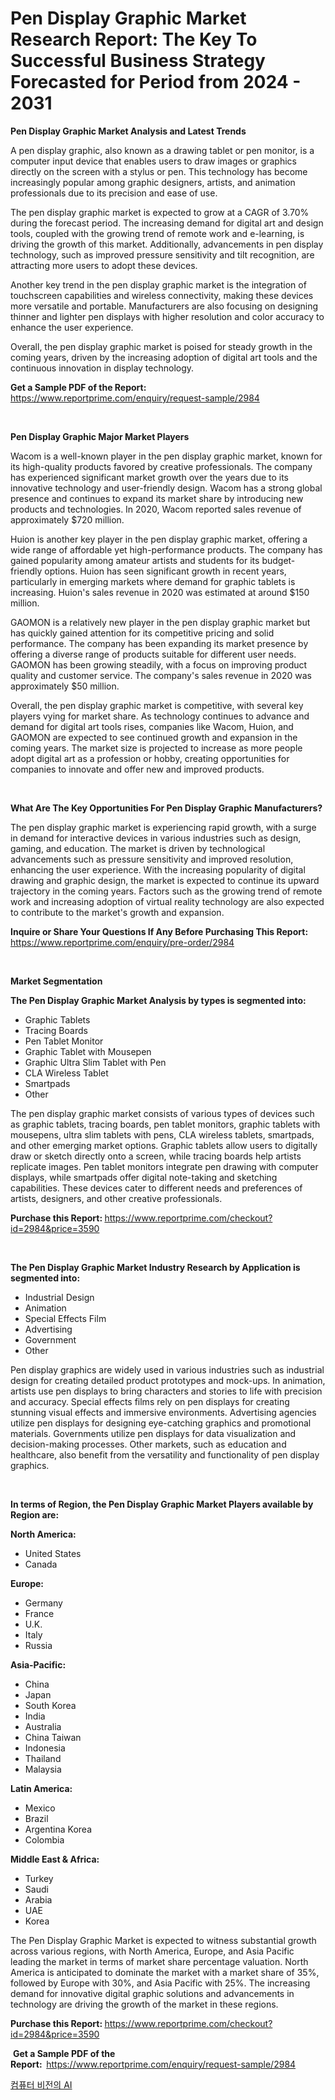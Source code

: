 <p><h1>Pen Display Graphic Market Research Report: The Key To Successful Business Strategy Forecasted for Period from 2024 - 2031</h1></p><p><strong>Pen Display Graphic Market Analysis and Latest Trends</strong></p>
<p><p>A pen display graphic, also known as a drawing tablet or pen monitor, is a computer input device that enables users to draw images or graphics directly on the screen with a stylus or pen. This technology has become increasingly popular among graphic designers, artists, and animation professionals due to its precision and ease of use.</p><p>The pen display graphic market is expected to grow at a CAGR of 3.70% during the forecast period. The increasing demand for digital art and design tools, coupled with the growing trend of remote work and e-learning, is driving the growth of this market. Additionally, advancements in pen display technology, such as improved pressure sensitivity and tilt recognition, are attracting more users to adopt these devices.</p><p>Another key trend in the pen display graphic market is the integration of touchscreen capabilities and wireless connectivity, making these devices more versatile and portable. Manufacturers are also focusing on designing thinner and lighter pen displays with higher resolution and color accuracy to enhance the user experience.</p><p>Overall, the pen display graphic market is poised for steady growth in the coming years, driven by the increasing adoption of digital art tools and the continuous innovation in display technology.</p></p>
<p><strong>Get a Sample PDF of the Report:&nbsp;</strong> <a href="https://www.reportprime.com/enquiry/request-sample/2984">https://www.reportprime.com/enquiry/request-sample/2984</a></p>
<p>&nbsp;</p>
<p><strong>Pen Display Graphic Major Market Players</strong></p>
<p><p>Wacom is a well-known player in the pen display graphic market, known for its high-quality products favored by creative professionals. The company has experienced significant market growth over the years due to its innovative technology and user-friendly design. Wacom has a strong global presence and continues to expand its market share by introducing new products and technologies. In 2020, Wacom reported sales revenue of approximately $720 million.</p><p>Huion is another key player in the pen display graphic market, offering a wide range of affordable yet high-performance products. The company has gained popularity among amateur artists and students for its budget-friendly options. Huion has seen significant growth in recent years, particularly in emerging markets where demand for graphic tablets is increasing. Huion's sales revenue in 2020 was estimated at around $150 million.</p><p>GAOMON is a relatively new player in the pen display graphic market but has quickly gained attention for its competitive pricing and solid performance. The company has been expanding its market presence by offering a diverse range of products suitable for different user needs. GAOMON has been growing steadily, with a focus on improving product quality and customer service. The company's sales revenue in 2020 was approximately $50 million.</p><p>Overall, the pen display graphic market is competitive, with several key players vying for market share. As technology continues to advance and demand for digital art tools rises, companies like Wacom, Huion, and GAOMON are expected to see continued growth and expansion in the coming years. The market size is projected to increase as more people adopt digital art as a profession or hobby, creating opportunities for companies to innovate and offer new and improved products.</p></p>
<p>&nbsp;</p>
<p><strong>What Are The Key Opportunities For Pen Display Graphic Manufacturers?</strong></p>
<p><p>The pen display graphic market is experiencing rapid growth, with a surge in demand for interactive devices in various industries such as design, gaming, and education. The market is driven by technological advancements such as pressure sensitivity and improved resolution, enhancing the user experience. With the increasing popularity of digital drawing and graphic design, the market is expected to continue its upward trajectory in the coming years. Factors such as the growing trend of remote work and increasing adoption of virtual reality technology are also expected to contribute to the market's growth and expansion.</p></p>
<p><strong>Inquire or Share Your Questions If Any Before Purchasing This Report:</strong> <a href="https://www.reportprime.com/enquiry/pre-order/2984">https://www.reportprime.com/enquiry/pre-order/2984</a></p>
<p>&nbsp;</p>
<p><strong>Market Segmentation</strong></p>
<p><strong>The Pen Display Graphic Market Analysis by types is segmented into:</strong></p>
<p><ul><li>Graphic Tablets</li><li>Tracing Boards</li><li>Pen Tablet Monitor</li><li>Graphic Tablet with Mousepen</li><li>Graphic Ultra Slim Tablet with Pen</li><li>CLA Wireless Tablet</li><li>Smartpads</li><li>Other</li></ul></p>
<p><p>The pen display graphic market consists of various types of devices such as graphic tablets, tracing boards, pen tablet monitors, graphic tablets with mousepens, ultra slim tablets with pens, CLA wireless tablets, smartpads, and other emerging market options. Graphic tablets allow users to digitally draw or sketch directly onto a screen, while tracing boards help artists replicate images. Pen tablet monitors integrate pen drawing with computer displays, while smartpads offer digital note-taking and sketching capabilities. These devices cater to different needs and preferences of artists, designers, and other creative professionals.</p></p>
<p><strong>Purchase this Report:&nbsp;</strong><a href="https://www.reportprime.com/checkout?id=2984&price=3590">https://www.reportprime.com/checkout?id=2984&price=3590</a></p>
<p>&nbsp;</p>
<p><strong>The Pen Display Graphic Market Industry Research by Application is segmented into:</strong></p>
<p><ul><li>Industrial Design</li><li>Animation</li><li>Special Effects Film</li><li>Advertising</li><li>Government</li><li>Other</li></ul></p>
<p><p>Pen display graphics are widely used in various industries such as industrial design for creating detailed product prototypes and mock-ups. In animation, artists use pen displays to bring characters and stories to life with precision and accuracy. Special effects films rely on pen displays for creating stunning visual effects and immersive environments. Advertising agencies utilize pen displays for designing eye-catching graphics and promotional materials. Governments utilize pen displays for data visualization and decision-making processes. Other markets, such as education and healthcare, also benefit from the versatility and functionality of pen display graphics.</p></p>
<p>&nbsp;</p>
<p><strong>In terms of Region, the Pen Display Graphic Market Players available by Region are:</strong></p>
<p>
    <p> <strong> North America: </strong>
        <ul>
            <li>United States</li>
            <li>Canada</li>
        </ul>
        </p> 
    <p> <strong> Europe: </strong>
        <ul>
            <li>Germany</li>
            <li>France</li>
            <li>U.K.</li>
            <li>Italy</li>
            <li>Russia</li>
        </ul>
        </p> 
    <p> <strong> Asia-Pacific: </strong>
        <ul>
            <li>China</li>
            <li>Japan</li>
            <li>South Korea</li>
            <li>India</li>
            <li>Australia</li>
            <li>China Taiwan</li>
            <li>Indonesia</li>
            <li>Thailand</li>
            <li>Malaysia</li>
        </ul>
        </p> 
    <p> <strong> Latin America: </strong>
        <ul>
            <li>Mexico</li>
            <li>Brazil</li>
            <li>Argentina Korea</li>
            <li>Colombia</li>
        </ul>
        </p> 
    <p> <strong> Middle East & Africa: </strong>
        <ul>
            <li>Turkey</li>
            <li>Saudi</li>
            <li>Arabia</li>
            <li>UAE</li>
            <li>Korea</li>
        </ul>
    </p>
    </p>
<p><p>The Pen Display Graphic Market is expected to witness substantial growth across various regions, with North America, Europe, and Asia Pacific leading the market in terms of market share percentage valuation. North America is anticipated to dominate the market with a market share of 35%, followed by Europe with 30%, and Asia Pacific with 25%. The increasing demand for innovative digital graphic solutions and advancements in technology are driving the growth of the market in these regions.</p></p>
<p><strong>Purchase this Report: </strong><a href="https://www.reportprime.com/checkout?id=2984&price=3590">https://www.reportprime.com/checkout?id=2984&price=3590</a></p>
<p>&nbsp;<strong>Get a Sample PDF of the Report:&nbsp;&nbsp;</strong><a href="https://www.reportprime.com/enquiry/request-sample/2984">https://www.reportprime.com/enquiry/request-sample/2984</a></p>
<p><strong></strong></p>
<p><p><a href="https://medium.com/@cezarymarciniak2022/%EC%9D%B8%EA%B3%B5%EC%A7%80%EB%8A%A5-%EC%BB%B4%ED%93%A8%ED%84%B0-%EB%B9%84%EC%A0%84-%EC%8B%9C%EC%9E%A5%EC%9D%80-%EC%8B%9C%EC%9E%A5-%EC%A0%90%EC%9C%A0%EC%9C%A8-%EC%8B%9C%EC%9E%A5-%ED%8A%B8%EB%A0%8C%EB%93%9C-%EB%B0%8F-%EC%8B%9C%EC%9E%A5-%EC%84%B1%EC%9E%A5%EC%97%90-%EA%B4%80%ED%95%9C-%EC%A0%95%EB%B3%B4%EB%A5%BC-%EC%A0%9C%EA%B3%B5%ED%95%A9%EB%8B%88%EB%8B%A4-c99ff0eb5de2">컴퓨터 비전의 AI</a></p></p>